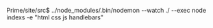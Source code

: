 Prime/site/src$ ../node_modules/.bin/nodemon --watch ./ --exec node indexs  -e "html css js handlebars"
